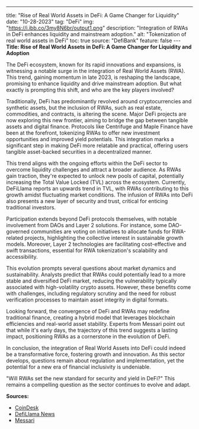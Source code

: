 ---
title: "Rise of Real World Assets in DeFi: A Game Changer for Liquidity"
date: "10-28-2023"
tag: "DeFi"
img: "https://i.ibb.co/3my8N6br/output1.png"
description: "Integration of RWAs in DeFi enhances liquidity and mainstream adoption."
alt: "Tokenization of real world assets in DeFi"
toc: true
source: "DefiBank"
feature: false
---**Title: Rise of Real World Assets in DeFi: A Game Changer for Liquidity and Adoption**

The DeFi ecosystem, known for its rapid innovations and expansions, is witnessing a notable surge in the integration of Real World Assets (RWA). This trend, gaining momentum in late 2023, is reshaping the landscape, promising to enhance liquidity and drive mainstream adoption. But what exactly is prompting this shift, and who are the key players involved?

Traditionally, DeFi has predominantly revolved around cryptocurrencies and synthetic assets, but the inclusion of RWAs, such as real estate, commodities, and contracts, is altering the scene. Major DeFi projects are now exploring this new frontier, aiming to bridge the gap between tangible assets and digital finance. Protocols like Centrifuge and Maple Finance have been at the forefront, tokenizing RWAs to offer new investment opportunities and improved yield potentials. This integration marks a significant step in making DeFi more relatable and practical, offering users tangible asset-backed securities in a decentralized manner.

This trend aligns with the ongoing efforts within the DeFi sector to overcome liquidity challenges and attract a broader audience. As RWAs gain traction, they're expected to unlock new pools of capital, potentially increasing the Total Value Locked (TVL) across the ecosystem. Currently, DeFiLlama reports an upwards trend in TVL, with RWAs contributing to this growth amidst fluctuating market conditions. The infusion of RWAs into DeFi also presents a new layer of security and trust, critical for enticing traditional investors.

Participation extends beyond DeFi protocols themselves, with notable involvement from DAOs and Layer 2 solutions. For instance, some DAO-governed communities are voting on initiatives to allocate funds for RWA-related projects, highlighting the collective interest in sustainable growth models. Moreover, Layer 2 technologies are facilitating cost-effective and swift transactions, essential for RWA tokenization's scalability and accessibility.

This evolution prompts several questions about market dynamics and sustainability. Analysts predict that RWAs could potentially lead to a more stable and diversified DeFi market, reducing the vulnerability typically associated with high-volatility crypto assets. However, these benefits come with challenges, including regulatory scrutiny and the need for robust verification processes to maintain asset integrity in digital formats.

Looking forward, the convergence of DeFi and RWAs may redefine traditional finance, creating a hybrid model that leverages blockchain efficiencies and real-world asset stability. Experts from Messari point out that while it's early days, the trajectory of this trend suggests a lasting impact, positioning RWAs as a cornerstone in the evolution of DeFi.

In conclusion, the integration of Real World Assets into DeFi could indeed be a transformative force, fostering growth and innovation. As this sector develops, questions remain about regulation and implementation, yet the potential for a new era of financial inclusivity is undeniable.

"Will RWAs set the new standard for security and yield in DeFi?" This remains a compelling question as the sector continues to evolve and adapt.

**Sources:**

- [CoinDesk](https://www.coindesk.com)
- [DefiLlama News](https://defillama.com/news)
- [Messari](https://messari.io/articles/rwa-trend-analysis)
